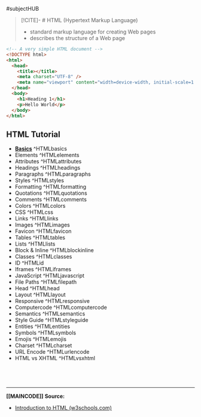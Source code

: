 #subjectHUB
>[!CITE]- # HTML (Hypertext Markup Language)
>- standard markup language for creating Web pages
>- describes the structure of a Web page

```HTML
<!-- A very simple HTML document -->
<!DOCTYPE html>
<html>
  <head>
    <title></title>
    <meta charset="UTF-8" />
    <meta name="viewport" content="width=device-width, initial-scale=1.0" />
  </head>
  <body>
    <h1>Heading 1</h1>
    <p>Hello World</p>
  </body>
</html>
```

## HTML Tutorial

- **[Basics](HTMLBASICS.md)** ^HTMLbasics
- Elements ^HTMLelements
- Attributes ^HTMLattributes
- Headings ^HTMLheadings
- Paragraphs ^HTMLparagraphs
- Styles ^HTMLstyles
- Formatting ^HTMLformatting
- Quotations ^HTMLquotations
- Comments ^HTMLcomments
- Colors ^HTMLcolors
- CSS ^HTMLcss
- Links ^HTMLlinks
- Images ^HTMLimages
- Favicon ^HTMLfavicon
- Tables ^HTMLtables
- Lists ^HTMLlists
- Block & Inline ^HTMLblockinline
- Classes ^HTMLclasses
- ID ^HTMLid
- Iframes ^HTMLiframes
- JavaScript ^HTMLjavascript
- File Paths ^HTMLfilepath
- Head ^HTMLhead
- Layout ^HTMLlayout
- Responsive ^HTMLresponsive
- Computercode ^HTMLcomputercode
- Semantics ^HTMLsemantics
- Style Guide ^HTMLstyleguide
- Entities ^HTMLentities
- Symbols ^HTMLsymbols
- Emojis ^HTMLemojis
- Charset ^HTMLcharset
- URL Encode ^HTMLurlencode
- HTML vs XHTML ^HTMLvsxhtml

<br>

# 
---
**[[MAINCODE]]**
**Source:**
- [Introduction to HTML (w3schools.com)](https://www.w3schools.com/html/html_intro.asp)